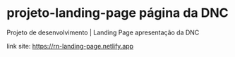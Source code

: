 # projeto-landing-page página da DNC
Projeto de desenvolvimento | Landing Page apresentação da DNC 


link site: https://rn-landing-page.netlify.app
